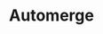 ---
codehost: https://github.com/automerge
logohandle: automerge
sort: automerge
title: Automerge
website: https://automerge.org/
---